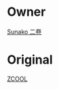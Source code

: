 <!--
 * @Author: Jin
 * @Date: 2021-05-14 16:26:10
 * @LastEditors: Jin
 * @LastEditTime: 2021-05-14 16:32:47
 * @FilePath: /Color Scheme/Monument Valley/CONTRIBUTORS.md
-->
# Owner
[Sunako 二卷](https://sunakochiao.zcool.com.cn/)

# Original
[ZCOOL](https://www.zcool.com.cn/article/ZNTA0NTAw.html)
